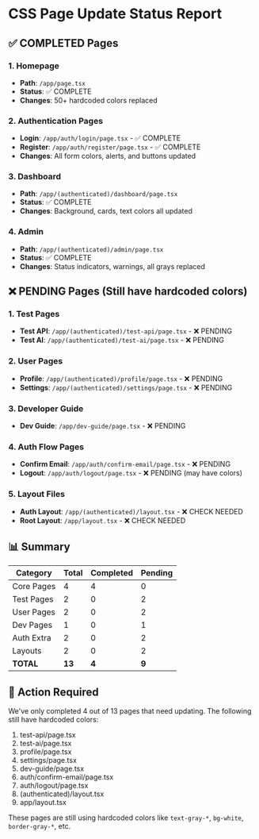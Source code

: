 # CSS Page Update Status Report

## ✅ COMPLETED Pages

### 1. Homepage
- **Path**: `/app/page.tsx`
- **Status**: ✅ COMPLETE
- **Changes**: 50+ hardcoded colors replaced

### 2. Authentication Pages
- **Login**: `/app/auth/login/page.tsx` - ✅ COMPLETE
- **Register**: `/app/auth/register/page.tsx` - ✅ COMPLETE
- **Changes**: All form colors, alerts, and buttons updated

### 3. Dashboard
- **Path**: `/app/(authenticated)/dashboard/page.tsx`
- **Status**: ✅ COMPLETE
- **Changes**: Background, cards, text colors all updated

### 4. Admin
- **Path**: `/app/(authenticated)/admin/page.tsx`
- **Status**: ✅ COMPLETE
- **Changes**: Status indicators, warnings, all grays replaced

## ❌ PENDING Pages (Still have hardcoded colors)

### 1. Test Pages
- **Test API**: `/app/(authenticated)/test-api/page.tsx` - ❌ PENDING
- **Test AI**: `/app/(authenticated)/test-ai/page.tsx` - ❌ PENDING

### 2. User Pages
- **Profile**: `/app/(authenticated)/profile/page.tsx` - ❌ PENDING
- **Settings**: `/app/(authenticated)/settings/page.tsx` - ❌ PENDING

### 3. Developer Guide
- **Dev Guide**: `/app/dev-guide/page.tsx` - ❌ PENDING

### 4. Auth Flow Pages
- **Confirm Email**: `/app/auth/confirm-email/page.tsx` - ❌ PENDING
- **Logout**: `/app/auth/logout/page.tsx` - ❌ PENDING (may have colors)

### 5. Layout Files
- **Auth Layout**: `/app/(authenticated)/layout.tsx` - ❌ CHECK NEEDED
- **Root Layout**: `/app/layout.tsx` - ❌ CHECK NEEDED

## 📊 Summary

| Category | Total | Completed | Pending |
|----------|-------|-----------|---------|
| Core Pages | 4 | 4 | 0 |
| Test Pages | 2 | 0 | 2 |
| User Pages | 2 | 0 | 2 |
| Dev Pages | 1 | 0 | 1 |
| Auth Extra | 2 | 0 | 2 |
| Layouts | 2 | 0 | 2 |
| **TOTAL** | **13** | **4** | **9** |

## 🚨 Action Required

We've only completed 4 out of 13 pages that need updating. The following still have hardcoded colors:

1. test-api/page.tsx
2. test-ai/page.tsx
3. profile/page.tsx
4. settings/page.tsx
5. dev-guide/page.tsx
6. auth/confirm-email/page.tsx
7. auth/logout/page.tsx
8. (authenticated)/layout.tsx
9. app/layout.tsx

These pages are still using hardcoded colors like `text-gray-*`, `bg-white`, `border-gray-*`, etc.